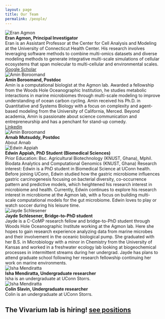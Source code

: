 ```yaml
---
layout: page
title: Our Team
permalink: /people/
---
```



<div class="person">
    <img src="https://raw.githubusercontent.com/eagmon/eagmon.github.io/master/images/eran2024.JPG" alt="Eran Agmon" class="people-image" />
    <div class="person-info">
        <strong>Eran Agmon, Principal Investigator</strong><br/>
        Eran is an Assistant Professor at the Center for Cell Analysis and Modeling at the University of Connecticut Health Center. His research involves leveraging software methods to combine multi-omics datasets and diverse modeling methods to generate integrative multi-scale simulations of cellular ecosystems that span molecular to multi-cellular and environmental scales.
        <br/>
        <a href="https://scholar.google.com/citations?user=H1ZNVSYAAAAJ&hl=en" target="_blank">Google Scholar</a>
    </div>
</div>

<div class="person">
    <img src="https://raw.githubusercontent.com/eagmon/eagmon.github.io/master/images/amin.jpg" alt="Amin Boroomand" class="people-image" />
    <div class="person-info">
        <strong>Amin Boroomand, Postdoc</strong><br/>
        Amin is a computational biologist at the Agmon lab. Awarded a fellowship from the Woods Hole Oceanographic Institution, he studies metabolic interactions in marine microbiomes through multi-scale modeling to improve understanding of ocean carbon cycling. Amin received his Ph.D. in Quantitative and Systems Biology with a focus on complexity and agent-based modeling from the University of California, Merced. Beyond academia, Amin is passionate about science communication and entrepreneurship and has a penchant for stand-up comedy.
        <br/>
        <a href="https://www.linkedin.com/in/amin-boroomand/" target="_blank">Linkedin</a>
    </div>
</div>

<div class="person">
    <img src="https://raw.githubusercontent.com/eagmon/eagmon.github.io/master/images/microbescientist2.png" alt="Amin Boroomand" class="people-image" />
    <div class="person-info">
        <strong>Arnab Mutsuddy, Postdoc</strong><br/>
        About Arnab
        <br/>
    </div>
</div>

<div class="person">
    <img src="https://raw.githubusercontent.com/eagmon/eagmon.github.io/master/images/edwin.png" alt="Edwin Appiah" class="people-image" />
    <div class="person-info">
        <strong>Edwin Appiah, PhD Student (Biomedical Sciences)</strong><br/>
        Prior Education: Bsc. Agricultural Biotechnology (KNUST, Ghana), Mphil. Biodata Analytics and Computational Genomics (KNUST, Ghana)
Research interest: Edwin is a PhD student in Biomedical Science at UConn health. Before joining UConn, Edwin studied how the gastric microbiome influences gastric carcinogenesis focusing on bacterial diversity, co-occurrence pattern and predictive models, which heightened his research interest in microbiome and health. Currently, Edwin continues to explore his research interest in microbiome at the Agmon lab, with a focus on building multi-scale computational models for the gut microbiome. Edwin loves to play or watch soccer during his leisure time.
    </div>
</div>

<div class="person">
    <img src="https://raw.githubusercontent.com/eagmon/eagmon.github.io/master/images/jayde.png" alt="Jayde Schlesener" class="people-image" />
    <div class="person-info">
        <strong>Jayde Schlesener, Bridge-to-PhD student</strong><br/>
        Jayde is a C-CoMP research fellow and bridge-to-PhD student through Woods Hole Oceanographic Institute working at the Agmon lab. Here she hopes to gain research experience analyzing data from marine microbes and their involvement in the oceanic biological pump. She graduated with her B.S. in Microbiology with a minor in Chemistry from the University of Kansas and worked in a freshwater ecology lab looking at biogeochemical processes in intermittent streams during her undergrad. Jayde has plans to attend graduate school following her research fellowship continuing her work on marine environments.
    </div>
</div>

<div class="person">
    <img src="https://raw.githubusercontent.com/eagmon/eagmon.github.io/master/images/microbescientist3.png" alt="Isha Mendiratta" class="people-image" />
    <div class="person-info">
        <strong>Isha Mendiratta, Undergraduate researcher</strong><br/>
        Isha is an undergraduate at UConn Storrs.
    </div>
</div>

<div class="person">
    <img src="https://raw.githubusercontent.com/eagmon/eagmon.github.io/master/images/microbescientist1.png" alt="Isha Mendiratta" class="people-image" />
    <div class="person-info">
        <strong>Colin Slavin, Undergraduate researcher</strong><br/>
        Colin is an undergraduate at UConn Storrs.
    </div>
</div>

## The Vivarium lab is hiring! [see positions](https://eagmon.github.io/jobs/)
